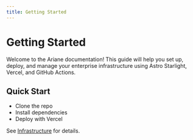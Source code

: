```yaml
---
title: Getting Started
---
```


# Getting Started

Welcome to the Ariane documentation! This guide will help you set up, deploy, and manage your enterprise infrastructure using Astro Starlight, Vercel, and GitHub Actions.

## Quick Start

- Clone the repo
- Install dependencies
- Deploy with Vercel

See [Infrastructure](../infrastructure) for details.
